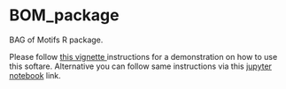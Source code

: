 # BOM_package
BAG of Motifs R package. 

Please follow <a href="tutorial.md"> this vignette </a> instructions for a demonstration on how to use this softare. Alternative you can follow same instructions via this <a href="tutorial.ipynb">jupyter notebook</a> link.
